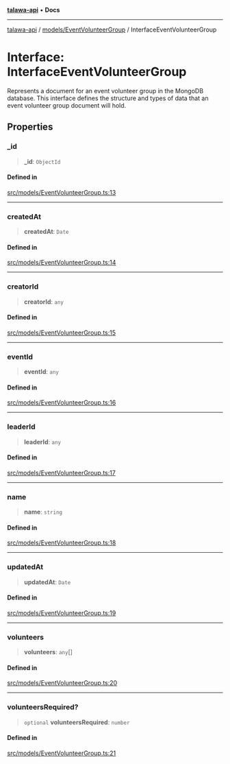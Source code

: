 [**talawa-api**](../../../README.md) • **Docs**

***

[talawa-api](../../../modules.md) / [models/EventVolunteerGroup](../README.md) / InterfaceEventVolunteerGroup

# Interface: InterfaceEventVolunteerGroup

Represents a document for an event volunteer group in the MongoDB database.
This interface defines the structure and types of data that an event volunteer group document will hold.

## Properties

### \_id

> **\_id**: `ObjectId`

#### Defined in

[src/models/EventVolunteerGroup.ts:13](https://github.com/PalisadoesFoundation/talawa-api/blob/6712e9940a5702665afc506fa9f6e9d7e1dc7991/src/models/EventVolunteerGroup.ts#L13)

***

### createdAt

> **createdAt**: `Date`

#### Defined in

[src/models/EventVolunteerGroup.ts:14](https://github.com/PalisadoesFoundation/talawa-api/blob/6712e9940a5702665afc506fa9f6e9d7e1dc7991/src/models/EventVolunteerGroup.ts#L14)

***

### creatorId

> **creatorId**: `any`

#### Defined in

[src/models/EventVolunteerGroup.ts:15](https://github.com/PalisadoesFoundation/talawa-api/blob/6712e9940a5702665afc506fa9f6e9d7e1dc7991/src/models/EventVolunteerGroup.ts#L15)

***

### eventId

> **eventId**: `any`

#### Defined in

[src/models/EventVolunteerGroup.ts:16](https://github.com/PalisadoesFoundation/talawa-api/blob/6712e9940a5702665afc506fa9f6e9d7e1dc7991/src/models/EventVolunteerGroup.ts#L16)

***

### leaderId

> **leaderId**: `any`

#### Defined in

[src/models/EventVolunteerGroup.ts:17](https://github.com/PalisadoesFoundation/talawa-api/blob/6712e9940a5702665afc506fa9f6e9d7e1dc7991/src/models/EventVolunteerGroup.ts#L17)

***

### name

> **name**: `string`

#### Defined in

[src/models/EventVolunteerGroup.ts:18](https://github.com/PalisadoesFoundation/talawa-api/blob/6712e9940a5702665afc506fa9f6e9d7e1dc7991/src/models/EventVolunteerGroup.ts#L18)

***

### updatedAt

> **updatedAt**: `Date`

#### Defined in

[src/models/EventVolunteerGroup.ts:19](https://github.com/PalisadoesFoundation/talawa-api/blob/6712e9940a5702665afc506fa9f6e9d7e1dc7991/src/models/EventVolunteerGroup.ts#L19)

***

### volunteers

> **volunteers**: `any`[]

#### Defined in

[src/models/EventVolunteerGroup.ts:20](https://github.com/PalisadoesFoundation/talawa-api/blob/6712e9940a5702665afc506fa9f6e9d7e1dc7991/src/models/EventVolunteerGroup.ts#L20)

***

### volunteersRequired?

> `optional` **volunteersRequired**: `number`

#### Defined in

[src/models/EventVolunteerGroup.ts:21](https://github.com/PalisadoesFoundation/talawa-api/blob/6712e9940a5702665afc506fa9f6e9d7e1dc7991/src/models/EventVolunteerGroup.ts#L21)
